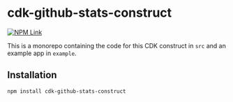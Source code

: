 # cdk-github-stats-construct

[![NPM Link](https://img.shields.io/npm/v/cdk-github-stats-construct)](https://www.npmjs.com/package/cdk-github-stats-construct)

This is a monorepo containing the code for this CDK construct in `src` and an example app in `example`.

## Installation

```shell
npm install cdk-github-stats-construct
```
